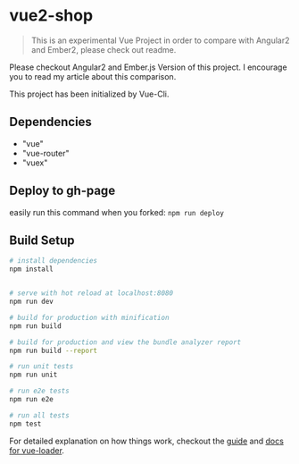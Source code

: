 # vue2-shop

> This is an experimental Vue Project in order to compare with Angular2 and Ember2, please check out readme. 

Please checkout Angular2 and Ember.js Version of this project. 
I encourage you to read my article about this comparison.

This project has been initialized by Vue-Cli. 

## Dependencies  

* "vue"
* "vue-router"
* "vuex"

## Deploy to gh-page

easily run this command when you forked: `npm run deploy`

## Build Setup

``` bash
# install dependencies
npm install


# serve with hot reload at localhost:8080
npm run dev

# build for production with minification
npm run build

# build for production and view the bundle analyzer report
npm run build --report

# run unit tests
npm run unit

# run e2e tests
npm run e2e

# run all tests
npm test
```

For detailed explanation on how things work, checkout the [guide](http://vuejs-templates.github.io/webpack/) and [docs for vue-loader](http://vuejs.github.io/vue-loader).
